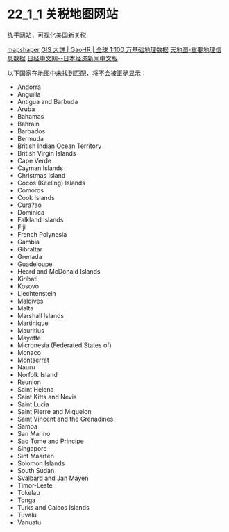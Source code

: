 
# 22_1_1 关税地图网站

练手网站，可视化美国新关税

[mapshaper](https://mapshaper.org/)
[GIS 大饼 | GaoHR | 全球 1:100 万基础地理数据](https://gaohr.win/site/blogs/2019/2019-12-02-GIS-basic-data-of-world.html)
[天地图-重要地理信息数据](https://zydm.tianditu.gov.cn/)
[日经中文网--日本经济新闻中文版](https://cn.nikkei.com/index.php)

以下国家在地图中未找到匹配，将不会被正确显示：

- Andorra
- Anguilla
- Antigua and Barbuda
- Aruba
- Bahamas
- Bahrain
- Barbados
- Bermuda
- British Indian Ocean Territory
- British Virgin Islands
- Cape Verde
- Cayman Islands
- Christmas Island
- Cocos (Keeling) Islands
- Comoros
- Cook Islands
- Cura?ao
- Dominica
- Falkland Islands
- Fiji
- French Polynesia
- Gambia
- Gibraltar
- Grenada
- Guadeloupe
- Heard and McDonald Islands
- Kiribati
- Kosovo
- Liechtenstein
- Maldives
- Malta
- Marshall Islands
- Martinique
- Mauritius
- Mayotte
- Micronesia (Federated States of)
- Monaco
- Montserrat
- Nauru
- Norfolk Island
- Reunion
- Saint Helena
- Saint Kitts and Nevis
- Saint Lucia
- Saint Pierre and Miquelon
- Saint Vincent and the Grenadines
- Samoa
- San Marino
- Sao Tome and Principe
- Singapore
- Sint Maarten
- Solomon Islands
- South Sudan
- Svalbard and Jan Mayen
- Timor-Leste
- Tokelau
- Tonga
- Turks and Caicos Islands
- Tuvalu
- Vanuatu
